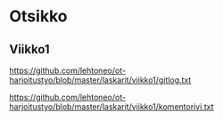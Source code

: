 # Otsikko #

## Viikko1 ##

https://github.com/lehtoneo/ot-harjoitustyo/blob/master/laskarit/viikko1/gitlog.txt

https://github.com/lehtoneo/ot-harjoitustyo/blob/master/laskarit/viikko1/komentorivi.txt

